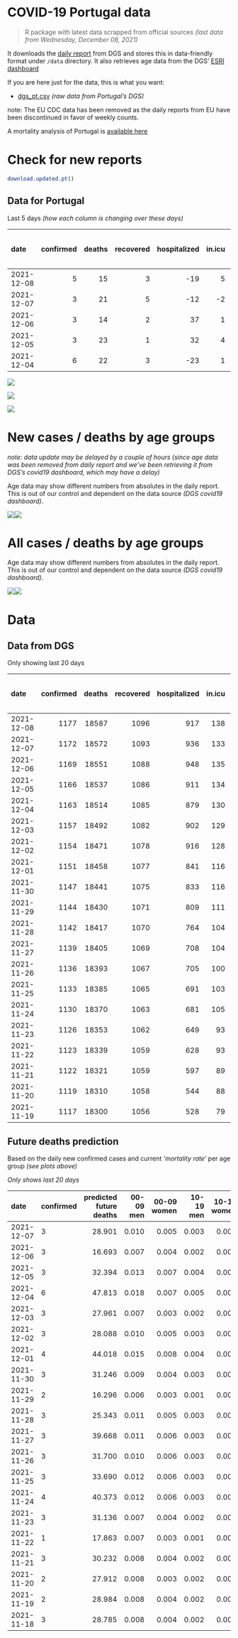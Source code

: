 COVID-19 Portugal data
================

> R package with latest data scrapped from official sources *(last data
> from Wednesday, December 08, 2021)*

It downloads the [daily
report](https://covid19.min-saude.pt/relatorio-de-situacao/) from DGS
and stores this in data-friendly format under `/data` directory. It also
retrieves age data from the DGS’ [ESRI
dashboard](https://covid19.min-saude.pt/ponto-de-situacao-atual-em-portugal/)

If you are here just for the data, this is what you want:

-   [dgs\_pt.csv](raw/master/data/dgs_pt.csv) *(raw data from Portugal’s
    DGS)*

note: The EU CDC data has been removed as the daily reports from EU have
been discontinued in favor of weekly counts.

A mortality analysis of Portugal is [available
here](https://averissimo.github.io/covid19-analysis/mortality.html)

# Check for new reports

``` r
download.updated.pt()
```

## Data for Portugal

Last 5 days *(how each column is changing over these days)*

| date       | confirmed | deaths | recovered | hospitalized | in.icu | first vaccine | second vaccine | confirmed m 00-09 | confirmed w 00-09 | confirmed m 10-19 | confirmed w 10-19 | confirmed m 20-29 | confirmed w 20-29 | confirmed m 30-39 | confirmed w 30-39 | confirmed m 40-49 | confirmed w 40-49 | confirmed m 50-59 | confirmed w 50-59 | confirmed m 60-69 | confirmed w 60-69 | confirmed m 70-79 | confirmed w 70-79 | confirmed m 80+ | confirmed w 80+ | death m 00-09 | death w 00-09 | death m 10-19 | death w 10-19 | death m 20-29 | death w 20-29 | death m 30-39 | death w 30-39 | death m 40-49 | death w 40-49 | death m 50-59 | death w 50-59 | death m 60-69 | death w 60-69 | death m 70-79 | death w 70-79 | death m 80+ | death w 80+ |
|:-----------|----------:|-------:|----------:|-------------:|-------:|--------------:|---------------:|------------------:|------------------:|------------------:|------------------:|------------------:|------------------:|------------------:|------------------:|------------------:|------------------:|------------------:|------------------:|------------------:|------------------:|------------------:|------------------:|----------------:|----------------:|--------------:|--------------:|--------------:|--------------:|--------------:|--------------:|--------------:|--------------:|--------------:|--------------:|--------------:|--------------:|--------------:|--------------:|--------------:|--------------:|------------:|------------:|
| 2021-12-08 |         5 |     15 |         3 |          -19 |      5 |            NA |             NA |                NA |                NA |                NA |                NA |                NA |                NA |                NA |                NA |                NA |                NA |                NA |                NA |                NA |                NA |                NA |                NA |              NA |              NA |            NA |            NA |            NA |            NA |            NA |            NA |            NA |            NA |            NA |            NA |            NA |            NA |            NA |            NA |            NA |            NA |          NA |          NA |
| 2021-12-07 |         3 |     21 |         5 |          -12 |     -2 |            NA |             NA |               209 |               191 |               169 |               164 |               300 |               189 |               262 |               259 |               289 |               303 |               196 |               243 |               197 |               186 |                97 |               103 |              23 |              35 |             0 |             0 |             0 |             0 |             0 |             0 |             0 |             0 |             0 |             0 |             0 |             0 |             1 |             1 |             2 |             4 |           5 |           8 |
| 2021-12-06 |         3 |     14 |         2 |           37 |      1 |            NA |             NA |               149 |               158 |               142 |               109 |               174 |               140 |               161 |               173 |               192 |               211 |               128 |               144 |                94 |                94 |                48 |                59 |              19 |              19 |             0 |             0 |             0 |             0 |             0 |             0 |             0 |             0 |             0 |             0 |             0 |             0 |             0 |             0 |             6 |             0 |           5 |           3 |
| 2021-12-05 |         3 |     23 |         1 |           32 |      4 |            NA |             NA |               264 |               258 |               237 |               192 |               307 |               198 |               232 |               256 |               351 |               369 |               208 |               249 |               191 |               204 |                91 |                90 |              34 |              51 |             0 |             0 |             0 |             0 |             0 |             0 |             0 |             0 |             0 |             0 |             1 |             0 |             2 |             0 |             3 |             0 |           7 |          10 |
| 2021-12-04 |         6 |     22 |         3 |          -23 |      1 |            NA |             NA |               356 |               283 |               338 |               283 |               456 |               367 |               428 |               378 |               468 |               528 |               378 |               388 |               274 |               293 |               178 |               151 |              37 |              64 |             0 |             0 |             0 |             0 |             0 |             0 |             0 |             0 |             0 |             0 |             0 |             1 |             2 |             2 |             3 |             5 |           6 |           3 |

![](README_files/figure-gfm/totals-1.svg)<!-- -->

![](README_files/figure-gfm/differential-1.svg)<!-- -->

![](README_files/figure-gfm/differential_7days-1.svg)<!-- -->

# New cases / deaths by age groups

*note: data update may be delayed by a couple of hours (since age data
was been removed from daily report and we’ve been retrieving it from
DGS’s covid19 dashboard, which may have a delay)*

Age data may show different numbers from absolutes in the daily report.
This is out of our control and dependent on the data source *(DGS
covid19 dashboard)*.

![](README_files/figure-gfm/new_cases_deaths-1.svg)<!-- -->![](README_files/figure-gfm/new_cases_deaths-2.svg)<!-- -->

# All cases / deaths by age groups

Age data may show different numbers from absolutes in the daily report.
This is out of our control and dependent on the data source *(DGS
covid19 dashboard)*.

![](README_files/figure-gfm/total_cases_deaths-1.svg)<!-- -->![](README_files/figure-gfm/total_cases_deaths-2.svg)<!-- -->

# Data

## Data from DGS

Only showing last 20 days

| date       | confirmed | deaths | recovered | hospitalized | in.icu | confirmed m 00-09 | confirmed w 00-09 | confirmed m 10-19 | confirmed w 10-19 | confirmed m 20-29 | confirmed w 20-29 | confirmed m 30-39 | confirmed w 30-39 | confirmed m 40-49 | confirmed w 40-49 | confirmed m 50-59 | confirmed w 50-59 | confirmed m 60-69 | confirmed w 60-69 | confirmed m 70-79 | confirmed w 70-79 | confirmed m 80+ | confirmed w 80+ | death m 00-09 | death w 00-09 | death m 10-19 | death w 10-19 | death m 20-29 | death w 20-29 | death m 30-39 | death w 30-39 | death m 40-49 | death w 40-49 | death m 50-59 | death w 50-59 | death m 60-69 | death w 60-69 | death m 70-79 | death w 70-79 | death m 80+ | death w 80+ | first vaccine | second vaccine |
|:-----------|----------:|-------:|----------:|-------------:|-------:|------------------:|------------------:|------------------:|------------------:|------------------:|------------------:|------------------:|------------------:|------------------:|------------------:|------------------:|------------------:|------------------:|------------------:|------------------:|------------------:|----------------:|----------------:|--------------:|--------------:|--------------:|--------------:|--------------:|--------------:|--------------:|--------------:|--------------:|--------------:|--------------:|--------------:|--------------:|--------------:|--------------:|--------------:|------------:|------------:|--------------:|---------------:|
| 2021-12-08 |      1177 |  18587 |      1096 |          917 |    138 |                NA |                NA |                NA |                NA |                NA |                NA |                NA |                NA |                NA |                NA |                NA |                NA |                NA |                NA |                NA |                NA |              NA |              NA |            NA |            NA |            NA |            NA |            NA |            NA |            NA |            NA |            NA |            NA |            NA |            NA |            NA |            NA |            NA |            NA |          NA |          NA |            NA |             NA |
| 2021-12-07 |      1172 |  18572 |      1093 |          936 |    133 |             40162 |             38691 |             62934 |             62263 |             93481 |             95056 |             81343 |             90653 |             84733 |            103455 |             70730 |             88238 |             52127 |             57264 |             33245 |             37245 |           26904 |           53083 |             2 |             1 |             1 |             1 |             8 |             5 |            27 |            20 |           114 |            72 |           376 |           160 |          1170 |           524 |          2480 |          1518 |        5553 |        6540 |            NA |             NA |
| 2021-12-06 |      1169 |  18551 |      1088 |          948 |    135 |             39953 |             38500 |             62765 |             62099 |             93181 |             94867 |             81081 |             90394 |             84444 |            103152 |             70534 |             87995 |             51930 |             57078 |             33148 |             37142 |           26881 |           53048 |             2 |             1 |             1 |             1 |             8 |             5 |            27 |            20 |           114 |            72 |           376 |           160 |          1169 |           523 |          2478 |          1514 |        5548 |        6532 |            NA |             NA |
| 2021-12-05 |      1166 |  18537 |      1086 |          911 |    134 |             39804 |             38342 |             62623 |             61990 |             93007 |             94727 |             80920 |             90221 |             84252 |            102941 |             70406 |             87851 |             51836 |             56984 |             33100 |             37083 |           26862 |           53029 |             2 |             1 |             1 |             1 |             8 |             5 |            27 |            20 |           114 |            72 |           376 |           160 |          1169 |           523 |          2472 |          1514 |        5543 |        6529 |            NA |             NA |
| 2021-12-04 |      1163 |  18514 |      1085 |          879 |    130 |             39540 |             38084 |             62386 |             61798 |             92700 |             94529 |             80688 |             89965 |             83901 |            102572 |             70198 |             87602 |             51645 |             56780 |             33009 |             36993 |           26828 |           52978 |             2 |             1 |             1 |             1 |             8 |             5 |            27 |            20 |           114 |            72 |           375 |           160 |          1167 |           523 |          2469 |          1514 |        5536 |        6519 |            NA |             NA |
| 2021-12-03 |      1157 |  18492 |      1082 |          902 |    129 |             39184 |             37801 |             62048 |             61515 |             92244 |             94162 |             80260 |             89587 |             83433 |            102044 |             69820 |             87214 |             51371 |             56487 |             32831 |             36842 |           26791 |           52914 |             2 |             1 |             1 |             1 |             8 |             5 |            27 |            20 |           114 |            72 |           375 |           159 |          1165 |           521 |          2466 |          1509 |        5530 |        6516 |            NA |             NA |
| 2021-12-02 |      1154 |  18471 |      1078 |          916 |    128 |             39045 |             37682 |             61910 |             61411 |             92046 |             94017 |             80072 |             89388 |             83219 |            101830 |             69646 |             87054 |             51232 |             56344 |             32740 |             36750 |           26766 |           52865 |             2 |             1 |             1 |             1 |             8 |             5 |            27 |            20 |           114 |            72 |           375 |           159 |          1162 |           521 |          2466 |          1506 |        5520 |        6511 |            NA |             NA |
| 2021-12-01 |      1151 |  18458 |      1077 |          841 |    116 |             38844 |             37487 |             61752 |             61248 |             91825 |             93860 |             79848 |             89160 |             82986 |            101589 |             69464 |             86859 |             51094 |             56223 |             32654 |             36674 |           26734 |           52818 |             2 |             1 |             1 |             1 |             8 |             5 |            27 |            20 |           114 |            72 |           374 |           159 |          1162 |           521 |          2465 |          1502 |        5517 |        6507 |            NA |             NA |
| 2021-11-30 |      1147 |  18441 |      1075 |          833 |    116 |             38544 |             37164 |             61478 |             61041 |             91483 |             93617 |             79516 |             88793 |             82602 |            101188 |             69171 |             86532 |             50850 |             55984 |             32529 |             36521 |           26690 |           52749 |             2 |             1 |             1 |             1 |             8 |             5 |            27 |            20 |           114 |            72 |           373 |           159 |          1162 |           520 |          2460 |          1500 |        5512 |        6504 |            NA |             NA |
| 2021-11-29 |      1144 |  18430 |      1071 |          809 |    111 |             38369 |             37009 |             61320 |             60907 |             91246 |             93469 |             79308 |             88587 |             82382 |            100932 |             68986 |             86308 |             50708 |             55832 |             32421 |             36409 |           26661 |           52700 |             2 |             1 |             1 |             1 |             8 |             5 |            27 |            20 |           114 |            72 |           372 |           159 |          1161 |           520 |          2458 |          1498 |        5510 |        6501 |            NA |             NA |
| 2021-11-28 |      1142 |  18417 |      1070 |          764 |    104 |             38247 |             36902 |             61237 |             60834 |             91139 |             93387 |             79166 |             88450 |             82249 |            100790 |             68900 |             86192 |             50628 |             55751 |             32369 |             36363 |           26644 |           52672 |             2 |             1 |             1 |             1 |             8 |             5 |            27 |            20 |           114 |            72 |           371 |           159 |          1160 |           519 |          2457 |          1497 |        5504 |        6499 |            NA |             NA |
| 2021-11-27 |      1139 |  18405 |      1069 |          708 |    104 |             38024 |             36700 |             61046 |             60691 |             90882 |             93231 |             78977 |             88250 |             82026 |            100535 |             68741 |             86005 |             50497 |             55584 |             32292 |             36295 |           26618 |           52630 |             2 |             1 |             1 |             1 |             8 |             5 |            27 |            20 |           114 |            72 |           371 |           158 |          1158 |           519 |          2456 |          1495 |        5501 |        6496 |            NA |             NA |
| 2021-11-26 |      1136 |  18393 |      1067 |          705 |    100 |             37805 |             36465 |             60862 |             60541 |             90604 |             93044 |             78735 |             88016 |             81768 |            100296 |             68548 |             85778 |             50335 |             55387 |             32189 |             36160 |           26567 |           52562 |             2 |             1 |             1 |             1 |             8 |             5 |            27 |            20 |           113 |            72 |           371 |           158 |          1157 |           519 |          2453 |          1494 |        5499 |        6492 |            NA |             NA |
| 2021-11-25 |      1133 |  18385 |      1065 |          691 |    103 |             37612 |             36240 |             60664 |             60393 |             90341 |             92864 |             78520 |             87797 |             81514 |            100023 |             68359 |             85576 |             50174 |             55199 |             32094 |             36048 |           26538 |           52508 |             2 |             1 |             1 |             1 |             8 |             5 |            27 |            20 |           113 |            72 |           371 |           158 |          1157 |           519 |          2451 |          1494 |        5495 |        6490 |            NA |             NA |
| 2021-11-24 |      1130 |  18370 |      1063 |          681 |    105 |             37372 |             36023 |             60503 |             60231 |             90081 |             92711 |             78318 |             87596 |             81300 |             99750 |             68189 |             85374 |             49990 |             55015 |             31993 |             35911 |           26508 |           52454 |             2 |             1 |             1 |             1 |             8 |             5 |            27 |            20 |           113 |            72 |           371 |           158 |          1157 |           519 |          2447 |          1490 |        5491 |        6487 |            NA |             NA |
| 2021-11-23 |      1126 |  18353 |      1062 |          649 |     93 |             37127 |             35783 |             60301 |             60037 |             89793 |             92509 |             78082 |             87344 |             81013 |             99392 |             67958 |             85097 |             49803 |             54800 |             31882 |             35774 |           26466 |           52380 |             2 |             1 |             1 |             1 |             8 |             5 |            27 |            20 |           113 |            72 |           371 |           158 |          1154 |           519 |          2445 |          1488 |        5488 |        6480 |            NA |             NA |
| 2021-11-22 |      1123 |  18339 |      1059 |          628 |     93 |             36996 |             35628 |             60183 |             59929 |             89602 |             92386 |             77913 |             87165 |             80812 |             99145 |             67779 |             84898 |             49667 |             54666 |             31783 |             35672 |           26429 |           52333 |             2 |             1 |             1 |             1 |             8 |             5 |            27 |            20 |           113 |            72 |           370 |           158 |          1153 |           518 |          2442 |          1484 |        5486 |        6478 |            NA |             NA |
| 2021-11-21 |      1122 |  18321 |      1059 |          597 |     89 |             36865 |             35518 |             60097 |             59843 |             89502 |             92309 |             77831 |             87079 |             80693 |             99014 |             67688 |             84804 |             49607 |             54595 |             31735 |             35633 |           26404 |           52296 |             2 |             1 |             1 |             1 |             8 |             5 |            27 |            20 |           112 |            72 |           367 |           158 |          1153 |           517 |          2441 |          1483 |        5482 |        6471 |            NA |             NA |
| 2021-11-20 |      1119 |  18310 |      1058 |          544 |     88 |             36707 |             35359 |             59953 |             59737 |             89338 |             92169 |             77664 |             86926 |             80488 |             98810 |             67534 |             84652 |             49466 |             54429 |             31644 |             35517 |           26375 |           52244 |             2 |             1 |             1 |             1 |             8 |             5 |            27 |            20 |           112 |            72 |           366 |           158 |          1151 |           517 |          2441 |          1482 |        5479 |        6467 |            NA |             NA |
| 2021-11-19 |      1117 |  18300 |      1056 |          528 |     79 |             36554 |             35226 |             59803 |             59638 |             89148 |             92032 |             77505 |             86784 |             80307 |             98603 |             67417 |             84504 |             49375 |             54276 |             31544 |             35420 |           26343 |           52203 |             2 |             1 |             1 |             1 |             8 |             5 |            27 |            20 |           112 |            72 |           366 |           158 |          1151 |           516 |          2439 |          1481 |        5476 |        6464 |            NA |             NA |

## Future deaths prediction

Based on the daily new confirmed cases and current *‘mortality rate’*
per age group *(see plots above)*

*Only shows last 20 days*

| date       | confirmed | predicted future deaths | 00-09 men | 00-09 women | 10-19 men | 10-19 women | 20-29 men | 20-29 women | 30-39 men | 30-39 women | 40-49 men | 40-49 women | 50-59 men | 50-59 women | 60-69 men | 60-69 women | 70-79 men | 70-79 women | 80+ men | 80+ women |
|:-----------|:----------|------------------------:|----------:|------------:|----------:|------------:|----------:|------------:|----------:|------------:|----------:|------------:|----------:|------------:|----------:|------------:|----------:|------------:|--------:|----------:|
| 2021-12-07 | 3         |                  28.901 |     0.010 |       0.005 |     0.003 |       0.003 |     0.026 |       0.010 |     0.087 |       0.057 |     0.389 |       0.211 |     1.042 |       0.441 |     4.422 |       1.702 |     7.236 |       4.198 |   4.747 |     4.312 |
| 2021-12-06 | 3         |                  16.693 |     0.007 |       0.004 |     0.002 |       0.002 |     0.015 |       0.007 |     0.053 |       0.038 |     0.258 |       0.147 |     0.680 |       0.261 |     2.110 |       0.860 |     3.581 |       2.405 |   3.922 |     2.341 |
| 2021-12-05 | 3         |                  32.394 |     0.013 |       0.007 |     0.004 |       0.003 |     0.026 |       0.010 |     0.077 |       0.056 |     0.472 |       0.257 |     1.106 |       0.452 |     4.287 |       1.867 |     6.788 |       3.668 |   7.018 |     6.283 |
| 2021-12-04 | 6         |                  47.813 |     0.018 |       0.007 |     0.005 |       0.005 |     0.039 |       0.019 |     0.142 |       0.083 |     0.630 |       0.367 |     2.009 |       0.704 |     6.150 |       2.681 |    13.278 |       6.154 |   7.637 |     7.885 |
| 2021-12-03 | 3         |                  27.961 |     0.007 |       0.003 |     0.002 |       0.002 |     0.017 |       0.008 |     0.062 |       0.044 |     0.288 |       0.149 |     0.925 |       0.290 |     3.120 |       1.309 |     6.788 |       3.750 |   5.160 |     6.037 |
| 2021-12-02 | 3         |                  28.088 |     0.010 |       0.005 |     0.003 |       0.003 |     0.019 |       0.008 |     0.074 |       0.050 |     0.313 |       0.168 |     0.968 |       0.354 |     3.097 |       1.107 |     6.415 |       3.098 |   6.605 |     5.791 |
| 2021-12-01 | 4         |                  44.018 |     0.015 |       0.008 |     0.004 |       0.003 |     0.029 |       0.013 |     0.110 |       0.081 |     0.517 |       0.279 |     1.558 |       0.593 |     5.477 |       2.187 |     9.325 |       6.236 |   9.082 |     8.501 |
| 2021-11-30 | 3         |                  31.246 |     0.009 |       0.004 |     0.003 |       0.002 |     0.020 |       0.008 |     0.069 |       0.045 |     0.296 |       0.178 |     0.983 |       0.406 |     3.187 |       1.391 |     8.057 |       4.565 |   5.986 |     6.037 |
| 2021-11-29 | 2         |                  16.296 |     0.006 |       0.003 |     0.001 |       0.001 |     0.009 |       0.004 |     0.047 |       0.030 |     0.179 |       0.099 |     0.457 |       0.210 |     1.796 |       0.741 |     3.879 |       1.875 |   3.509 |     3.450 |
| 2021-11-28 | 3         |                  25.343 |     0.011 |       0.005 |     0.003 |       0.002 |     0.022 |       0.008 |     0.063 |       0.044 |     0.300 |       0.177 |     0.845 |       0.339 |     2.940 |       1.528 |     5.744 |       2.771 |   5.366 |     5.175 |
| 2021-11-27 | 3         |                  39.668 |     0.011 |       0.006 |     0.003 |       0.002 |     0.024 |       0.010 |     0.080 |       0.052 |     0.347 |       0.166 |     1.026 |       0.412 |     3.636 |       1.803 |     7.684 |       5.502 |  10.526 |     8.378 |
| 2021-11-26 | 3         |                  31.700 |     0.010 |       0.006 |     0.003 |       0.002 |     0.023 |       0.009 |     0.071 |       0.048 |     0.342 |       0.190 |     1.005 |       0.366 |     3.614 |       1.720 |     7.087 |       4.565 |   5.986 |     6.653 |
| 2021-11-25 | 3         |                  33.690 |     0.012 |       0.006 |     0.003 |       0.003 |     0.022 |       0.008 |     0.067 |       0.044 |     0.288 |       0.190 |     0.904 |       0.366 |     4.130 |       1.684 |     7.534 |       5.584 |   6.192 |     6.653 |
| 2021-11-24 | 4         |                  40.373 |     0.012 |       0.006 |     0.003 |       0.003 |     0.025 |       0.011 |     0.078 |       0.056 |     0.386 |       0.249 |     1.228 |       0.502 |     4.197 |       1.967 |     8.280 |       5.584 |   8.669 |     9.117 |
| 2021-11-23 | 3         |                  31.136 |     0.007 |       0.004 |     0.002 |       0.002 |     0.016 |       0.006 |     0.056 |       0.039 |     0.270 |       0.172 |     0.952 |       0.361 |     3.053 |       1.226 |     7.385 |       4.157 |   7.637 |     5.791 |
| 2021-11-22 | 1         |                  17.863 |     0.007 |       0.003 |     0.001 |       0.001 |     0.009 |       0.004 |     0.027 |       0.019 |     0.160 |       0.091 |     0.484 |       0.170 |     1.347 |       0.650 |     3.581 |       1.590 |   5.160 |     4.559 |
| 2021-11-21 | 3         |                  30.232 |     0.008 |       0.004 |     0.002 |       0.002 |     0.014 |       0.007 |     0.055 |       0.034 |     0.276 |       0.142 |     0.819 |       0.276 |     3.165 |       1.519 |     6.788 |       4.728 |   5.986 |     6.407 |
| 2021-11-20 | 2         |                  27.912 |     0.008 |       0.003 |     0.002 |       0.002 |     0.016 |       0.007 |     0.053 |       0.031 |     0.244 |       0.144 |     0.622 |       0.268 |     2.043 |       1.400 |     7.460 |       3.953 |   6.605 |     5.051 |
| 2021-11-19 | 2         |                  28.984 |     0.008 |       0.004 |     0.002 |       0.001 |     0.015 |       0.009 |     0.054 |       0.034 |     0.252 |       0.144 |     0.744 |       0.265 |     2.065 |       1.144 |     6.863 |       4.402 |   8.050 |     4.928 |
| 2021-11-18 | 3         |                  28.785 |     0.008 |       0.004 |     0.002 |       0.002 |     0.015 |       0.006 |     0.050 |       0.041 |     0.214 |       0.149 |     0.734 |       0.312 |     2.783 |       1.208 |     7.534 |       4.769 |   5.779 |     5.175 |
